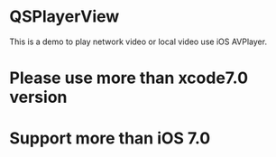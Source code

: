 # QSPlayerView
This is a demo to play network video or local video use iOS AVPlayer.


# Please use more than xcode7.0 version
# Support more than iOS 7.0  